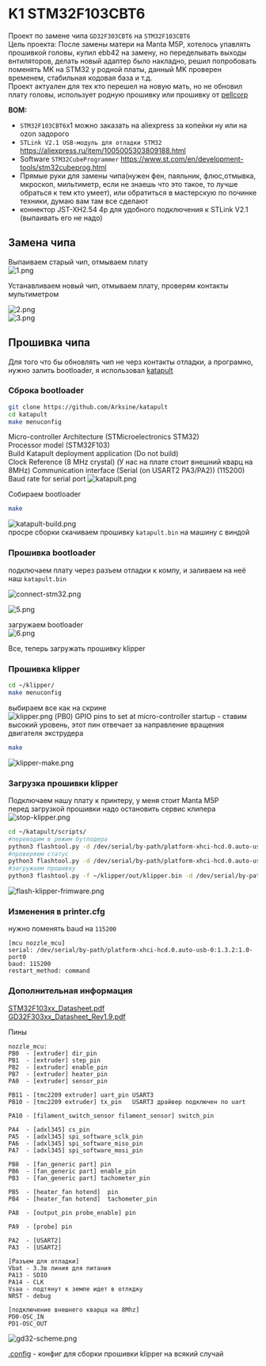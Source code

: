 # K1 STM32F103CBT6  

Проект по замене чипа `GD32F303CBT6` на `STM32F103CBT6`  
Цель проекта: После замены матери на Manta M5P, хотелось упавлять прошивкой головы, купил ebb42 на замену, но переделывать выходы внтиляторов, делать новый адаптер было накладно, решил попробовать поменять MK на STM32 у родной платы, данный MK проверен временем, стабильная кодовая база и т.д.  
Проект актуален для тех кто перешел на новую мать, но не обновил плату головы, использует родную прошивку или прошивку от [pellcorp](https://github.com/pellcorp/klipper)

**BOM:**
* `STM32F103CBT6`x1 можно заказать на aliexpress за копейки ну или на ozon задорого  
* `STLink V2.1 USB-модуль для отладки STM32` https://aliexpress.ru/item/1005005303809188.html  
* Software `STM32CubeProgrammer` https://www.st.com/en/development-tools/stm32cubeprog.html  
* Прямые руки для замены чипа(нужен фен, паяльник, флюс,отмывка, мкроскоп, мильтиметр, если не знаешь что это такое, то лучше обраться к тем кто умеет), или обратиться в мастерскую по починке техники, думаю вам там все сделают  
* коннектор JST-XH2.54 4p для удобного подключения к STLink V2.1  (выпаивать его не надо)  


## Замена чипа
Выпаиваем старый чип, отмываем плату  
![1.png](images/1.png)  

Устанавливаем новый чип, отмываем плату, проверям контакты мультиметром  

![2.png](images/2.png)  
![3.png](images/3.png)  

## Прошивка чипа
Для того что бы обновлять чип не черз контакты отладки, а програмно, нужно залить bootloader, я использовал [katapult](https://github.com/Arksine/katapult)  

### Сброка bootloader

```bash
git clone https://github.com/Arksine/katapult
cd katapult
make menuconfig
```
Micro-controller Architecture (STMicroelectronics STM32)  
Processor model (STM32F103)  
Build Katapult deployment application (Do not build)  
Clock Reference (8 MHz crystal)  (У нас на плате стоит внешний кварц на 8MHz)
Communication interface (Serial (on USART2 PA3/PA2))
(115200) Baud rate for serial port
![katapult.png](images/katapult.png)  

Собираем bootloader
```bash
make
```
![katapult-build.png](images/katapult-build.png)  
просре сборки скачиваем прошивку `katapult.bin` на машину с виндой

### Прошивка bootloader
подключаем плату через разъем отладки к компу, и заливаем на неё наш `katapult.bin`

![connect-stm32.png](images/connect-stm32.png)  

![5.png](images/5.png)  

загружаем bootloader  
![6.png](images/6.png)

Все, теперь загружать прошивку klipper

### Прошивка klipper

```bash
cd ~/klipper/
make menuconfig
```
выбираем все как на скрине  
![klipper.png](images/klipper.png)
(PB0) GPIO pins to set at micro-controller startup - ставим высокий уровень, этот пин отвечает за направление вращения двигателя экструдера  

```bash
make
```
![klipper-make.png](images/klipper-make.png)

### Загрузка прошивки klipper
Подключаем нашу плату к принтеру, у меня стоит Manta M5P  
перед загрузкой прошивки надо остановить сервис клипера  
![stop-klipper.png](images/stop-klipper.png)
```bash
cd ~/katapult/scripts/
#переводим в режим бутлодера
python3 flashtool.py -d /dev/serial/by-path/platform-xhci-hcd.0.auto-usb-0:1.3.2:1.0-port0 -b 115200 -r
#проверяем статус
python3 flashtool.py -d /dev/serial/by-path/platform-xhci-hcd.0.auto-usb-0:1.3.2:1.0-port0 -b 115200 -s
#загружаем прошивку
python3 flashtool.py -f ~/klipper/out/klipper.bin -d /dev/serial/by-path/platform-xhci-hcd.0.auto-usb-0:1.3.2:1.0-port0 -b 115200 
```
![flash-klipper-frimware.png](images/flash-klipper-frimware.png)

### Изменения в printer.cfg
нужно поменять baud на `115200`
```
[mcu nozzle_mcu]
serial: /dev/serial/by-path/platform-xhci-hcd.0.auto-usb-0:1.3.2:1.0-port0
baud: 115200
restart_method: command
```


### Дополнительная информация
[STM32F103xx_Datasheet.pdf](datasheets/STM32F103xx_Datasheet.pdf)  
[GD32F303xx_Datasheet_Rev1.9.pdf](datasheets/GD32F303xx_Datasheet_Rev1.9.pdf)  

Пины
```
nozzle_mcu:
PB0  - [extruder] dir_pin
PB1  - [extruder] step_pin
PB2  - [extruder] enable_pin
PB7  - [extruder] heater_pin
PA0  - [extruder] sensor_pin

PB11 - [tmc2209 extruder] uart_pin USART3
PB10 - [tmc2209 extruder] tx_pin   USART3 драйвер подключен по uart

PA10 - [filament_switch_sensor filament_sensor] switch_pin 

PA4  - [adxl345] cs_pin
PA5  - [adxl345] spi_software_sclk_pin
PA6  - [adxl345] spi_software_miso_pin
PA7  - [adxl345] spi_software_mosi_pin

PB8  - [fan_generic part] pin
PB6  - [fan_generic part] enable_pin
PB3  - [fan_generic part] tachometer_pin

PB5  - [heater_fan hotend]  pin
PB4  - [heater_fan hotend]  tachometer_pin

PA8  - [output_pin probe_enable] pin

PA9  - [probe] pin

PA2  - [USART2]
PA3  - [USART2]

[Разъем для отладки]
Vbat - 3.3в линия для питания
PA13 - SDIO 
PA14 - CLK
Vsaa - подтянут к земле идет в отлкдку
NRST - debug 

[подключение внешнего кварца на 8Mhz]
PD0-OSC_IN 
PD1-OSC_OUT
```

![gd32-scheme.png](images/gd32-scheme.png)

[.config](configs/.config) - конфиг для сборки прошивки klipper на всякий случай
